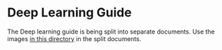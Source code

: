 # Deep Learning Guide

The Deep learning guide is being split into separate documents. Use the images
[in this directory](../../../data/docs/understand/deep_learning/) in the split
documents.
